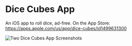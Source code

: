 # Dice Cubes App
An iOS app to roll dice, ad-free.
On the App Store: https://apps.apple.com/us/app/dice-cubes/id1499631300

![Two Dice Cubes App Screenshots](https://miro.medium.com/max/1000/1*lT5s6XYbcQQ6ykvYHf352g.png)
